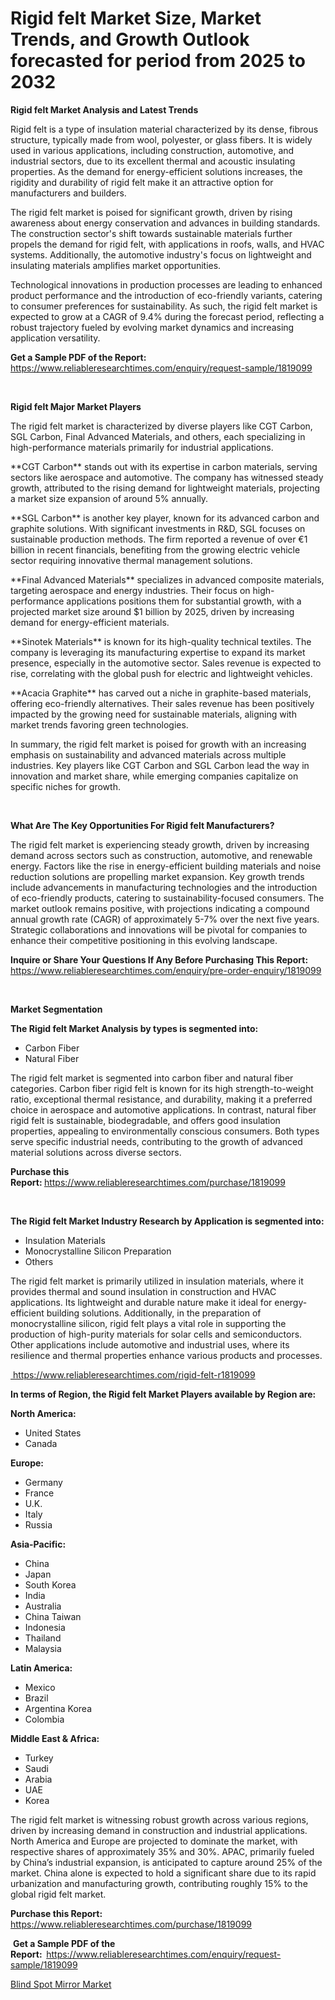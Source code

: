 <p><h1>Rigid felt Market Size, Market Trends, and Growth Outlook forecasted for period from 2025 to 2032</h1></p><p><strong>Rigid felt Market Analysis and Latest Trends</strong></p>
<p><p>Rigid felt is a type of insulation material characterized by its dense, fibrous structure, typically made from wool, polyester, or glass fibers. It is widely used in various applications, including construction, automotive, and industrial sectors, due to its excellent thermal and acoustic insulating properties. As the demand for energy-efficient solutions increases, the rigidity and durability of rigid felt make it an attractive option for manufacturers and builders.</p><p>The rigid felt market is poised for significant growth, driven by rising awareness about energy conservation and advances in building standards. The construction sector's shift towards sustainable materials further propels the demand for rigid felt, with applications in roofs, walls, and HVAC systems. Additionally, the automotive industry's focus on lightweight and insulating materials amplifies market opportunities.</p><p>Technological innovations in production processes are leading to enhanced product performance and the introduction of eco-friendly variants, catering to consumer preferences for sustainability. As such, the rigid felt market is expected to grow at a CAGR of 9.4% during the forecast period, reflecting a robust trajectory fueled by evolving market dynamics and increasing application versatility.</p></p>
<p><strong>Get a Sample PDF of the Report:&nbsp;</strong> <a href="https://www.reliableresearchtimes.com/enquiry/request-sample/1819099?utm_campaign=2007&utm_medium=2&utm_source=Github&utm_content=ia&utm_term=07022025&utm_id=rigid-felt">https://www.reliableresearchtimes.com/enquiry/request-sample/1819099</a></p>
<p>&nbsp;</p>
<p><strong>Rigid felt Major Market Players</strong></p>
<p><p>The rigid felt market is characterized by diverse players like CGT Carbon, SGL Carbon, Final Advanced Materials, and others, each specializing in high-performance materials primarily for industrial applications. </p><p>**CGT Carbon** stands out with its expertise in carbon materials, serving sectors like aerospace and automotive. The company has witnessed steady growth, attributed to the rising demand for lightweight materials, projecting a market size expansion of around 5% annually.</p><p>**SGL Carbon** is another key player, known for its advanced carbon and graphite solutions. With significant investments in R&D, SGL focuses on sustainable production methods. The firm reported a revenue of over €1 billion in recent financials, benefiting from the growing electric vehicle sector requiring innovative thermal management solutions.</p><p>**Final Advanced Materials** specializes in advanced composite materials, targeting aerospace and energy industries. Their focus on high-performance applications positions them for substantial growth, with a projected market size around $1 billion by 2025, driven by increasing demand for energy-efficient materials.</p><p>**Sinotek Materials** is known for its high-quality technical textiles. The company is leveraging its manufacturing expertise to expand its market presence, especially in the automotive sector. Sales revenue is expected to rise, correlating with the global push for electric and lightweight vehicles.</p><p>**Acacia Graphite** has carved out a niche in graphite-based materials, offering eco-friendly alternatives. Their sales revenue has been positively impacted by the growing need for sustainable materials, aligning with market trends favoring green technologies.</p><p>In summary, the rigid felt market is poised for growth with an increasing emphasis on sustainability and advanced materials across multiple industries. Key players like CGT Carbon and SGL Carbon lead the way in innovation and market share, while emerging companies capitalize on specific niches for growth.</p></p>
<p>&nbsp;</p>
<p><strong>What Are The Key Opportunities For Rigid felt Manufacturers?</strong></p>
<p><p>The rigid felt market is experiencing steady growth, driven by increasing demand across sectors such as construction, automotive, and renewable energy. Factors like the rise in energy-efficient building materials and noise reduction solutions are propelling market expansion. Key growth trends include advancements in manufacturing technologies and the introduction of eco-friendly products, catering to sustainability-focused consumers. The market outlook remains positive, with projections indicating a compound annual growth rate (CAGR) of approximately 5-7% over the next five years. Strategic collaborations and innovations will be pivotal for companies to enhance their competitive positioning in this evolving landscape.</p></p>
<p><strong>Inquire or Share Your Questions If Any Before Purchasing This Report:</strong> <a href="https://www.reliableresearchtimes.com/enquiry/pre-order-enquiry/1819099?utm_campaign=2007&utm_medium=2&utm_source=Github&utm_content=ia&utm_term=07022025&utm_id=rigid-felt">https://www.reliableresearchtimes.com/enquiry/pre-order-enquiry/1819099</a></p>
<p>&nbsp;</p>
<p><strong>Market Segmentation</strong></p>
<p><strong>The Rigid felt Market Analysis by types is segmented into:</strong></p>
<p><ul><li>Carbon Fiber</li><li>Natural Fiber</li></ul></p>
<p><p>The rigid felt market is segmented into carbon fiber and natural fiber categories. Carbon fiber rigid felt is known for its high strength-to-weight ratio, exceptional thermal resistance, and durability, making it a preferred choice in aerospace and automotive applications. In contrast, natural fiber rigid felt is sustainable, biodegradable, and offers good insulation properties, appealing to environmentally conscious consumers. Both types serve specific industrial needs, contributing to the growth of advanced material solutions across diverse sectors.</p></p>
<p><strong>Purchase this Report:&nbsp;</strong><a href="https://www.reliableresearchtimes.com/purchase/1819099?utm_campaign=2007&utm_medium=2&utm_source=Github&utm_content=ia&utm_term=07022025&utm_id=rigid-felt">https://www.reliableresearchtimes.com/purchase/1819099</a></p>
<p>&nbsp;</p>
<p><strong>The Rigid felt Market Industry Research by Application is segmented into:</strong></p>
<p><ul><li>Insulation Materials</li><li>Monocrystalline Silicon Preparation</li><li>Others</li></ul></p>
<p><p>The rigid felt market is primarily utilized in insulation materials, where it provides thermal and sound insulation in construction and HVAC applications. Its lightweight and durable nature make it ideal for energy-efficient building solutions. Additionally, in the preparation of monocrystalline silicon, rigid felt plays a vital role in supporting the production of high-purity materials for solar cells and semiconductors. Other applications include automotive and industrial uses, where its resilience and thermal properties enhance various products and processes.</p></p>
<p><a href="https://www.reliableresearchtimes.com/rigid-felt-r1819099?utm_campaign=2007&utm_medium=2&utm_source=Github&utm_content=ia&utm_term=07022025&utm_id=rigid-felt">&nbsp;https://www.reliableresearchtimes.com/rigid-felt-r1819099</a></p>
<p><strong>In terms of Region, the Rigid felt Market Players available by Region are:</strong></p>
<p>
    <p> <strong> North America: </strong>
        <ul>
            <li>United States</li>
            <li>Canada</li>
        </ul>
        </p> 
    <p> <strong> Europe: </strong>
        <ul>
            <li>Germany</li>
            <li>France</li>
            <li>U.K.</li>
            <li>Italy</li>
            <li>Russia</li>
        </ul>
        </p> 
    <p> <strong> Asia-Pacific: </strong>
        <ul>
            <li>China</li>
            <li>Japan</li>
            <li>South Korea</li>
            <li>India</li>
            <li>Australia</li>
            <li>China Taiwan</li>
            <li>Indonesia</li>
            <li>Thailand</li>
            <li>Malaysia</li>
        </ul>
        </p> 
    <p> <strong> Latin America: </strong>
        <ul>
            <li>Mexico</li>
            <li>Brazil</li>
            <li>Argentina Korea</li>
            <li>Colombia</li>
        </ul>
        </p> 
    <p> <strong> Middle East & Africa: </strong>
        <ul>
            <li>Turkey</li>
            <li>Saudi</li>
            <li>Arabia</li>
            <li>UAE</li>
            <li>Korea</li>
        </ul>
    </p>
    </p>
<p><p>The rigid felt market is witnessing robust growth across various regions, driven by increasing demand in construction and industrial applications. North America and Europe are projected to dominate the market, with respective shares of approximately 35% and 30%. APAC, primarily fueled by China’s industrial expansion, is anticipated to capture around 25% of the market. China alone is expected to hold a significant share due to its rapid urbanization and manufacturing growth, contributing roughly 15% to the global rigid felt market.</p></p>
<p><strong>Purchase this Report: </strong><a href="https://www.reliableresearchtimes.com/purchase/1819099?utm_campaign=2007&utm_medium=2&utm_source=Github&utm_content=ia&utm_term=07022025&utm_id=rigid-felt">https://www.reliableresearchtimes.com/purchase/1819099</a></p>
<p>&nbsp;<strong>Get a Sample PDF of the Report:&nbsp;&nbsp;</strong><a href="https://www.reliableresearchtimes.com/enquiry/request-sample/1819099?utm_campaign=2007&utm_medium=2&utm_source=Github&utm_content=ia&utm_term=07022025&utm_id=rigid-felt">https://www.reliableresearchtimes.com/enquiry/request-sample/1819099</a></p>
<p><strong></strong></p>
<p><p><a href="https://github.com/angelajermaine/Market-Research-Report-List-5/blob/main/blind-spot-mirror-market.md?utm_campaign=2007&utm_medium=2&utm_source=Github&utm_content=ia&utm_term=07022025&utm_id=rigid-felt">Blind Spot Mirror Market</a></p></p>